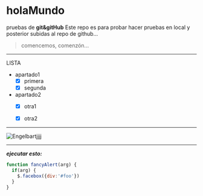# holaMundo
pruebas de **git&amp;gitHub**
Este repo es para probar hacer pruebas en local y posterior subidas al repo de github...
>comencemos, comenzón...
---
LISTA

-  apartado1
    - [x] primera
    - [x] segunda
- apartado2 
    - [x] otra1
    - [x] otra2


---

![Engelbartjjjj](https://www.istockphoto.com/es/vector/mapa-oscuro-de-control-de-versiones-gm1441381295-481099689)

---
***ejecutar esto:***

```js
function fancyAlert(arg) {
  if(arg) {
    $.facebox({div:'#foo'})
  }
}
```





